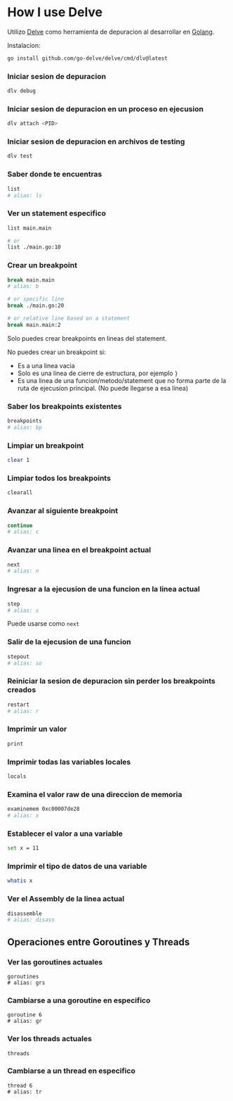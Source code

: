 # How I use Delve

Utilizo [Delve](https://github.com/go-delve/delve) como herramienta de depuracion al desarrollar en [Golang](https://go.dev/).

Instalacion:
```sh
go install github.com/go-delve/delve/cmd/dlv@latest
```

### Iniciar sesion de depuracion

```sh
dlv debug
```

### Iniciar sesion de depuracion en un proceso en ejecusion

```sh
dlv attach <PID>
```

### Iniciar sesion de depuracion en archivos de testing

```sh
dlv test
```

### Saber donde te encuentras

```sh
list
# alias: ls
```

### Ver un statement especifico

```sh
list main.main

# or
list ./main.go:10
```

### Crear un breakpoint

```sh
break main.main
# alias: b

# or specific line
break ./main.go:20

# or relative line based on a statement
break main.main:2
```

Solo puedes crear breakpoints en lineas del statement.

No puedes crear un breakpoint si:

* Es a una linea vacia
* Solo es una linea de cierre de estructura, por ejemplo `}`
* Es una linea de una funcion/metodo/statement que no forma parte de la ruta de ejecusion principal. (No puede llegarse a esa linea)

### Saber los breakpoints existentes

```sh
breakpoints
# alias: bp
```

### Limpiar un breakpoint

```sh
clear 1
```

### Limpiar todos los breakpoints

```sh
clearall
```

### Avanzar al siguiente breakpoint

```sh
continue
# alias: c
```

### Avanzar una linea en el breakpoint actual

```sh
next
# alias: n
```

### Ingresar a la ejecusion de una funcion en la linea actual

```sh
step
# alias: s
```

Puede usarse como `next`

### Salir de la ejecusion de una funcion

```sh
stepout
# alias: so
```

### Reiniciar la sesion de depuracion sin perder los breakpoints creados

```sh
restart
# alias: r
```

### Imprimir un valor

```sh
print
```

### Imprimir todas las variables locales

```sh
locals
```

### Examina el valor raw de una direccion de memoria

```sh
examinemem 0xc00007de28
# alias: x
```

### Establecer el valor a una variable

```sh
set x = 11
```

### Imprimir el tipo de datos de una variable

```sh
whatis x
```

### Ver el Assembly de la linea actual

```sh
disassemble
# alias: disass
```

## Operaciones entre Goroutines y Threads

### Ver las goroutines actuales

```
goroutines
# alias: grs
```

### Cambiarse a una goroutine en especifico

```
goroutine 6
# alias: gr
```

### Ver los threads actuales

```
threads
```

### Cambiarse a un thread en especifico

```
thread 6
# alias: tr
```
